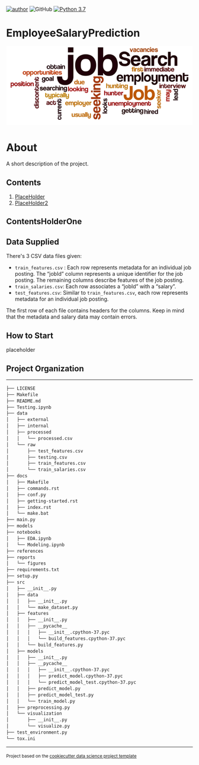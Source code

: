 [![author](https://img.shields.io/badge/author-JohnnyLu-red.svg)](https://www.linkedin.com/in/jl1829/)
![GitHub](https://img.shields.io/github/license/jl1829/EmployeeSalaryPrediction)
[![Python 3.7](https://img.shields.io/badge/python-3.7.7-blue.svg)](https://www.python.org/downloads/release/python-377/)

EmployeeSalaryPrediction
==============================
![image](https://raw.githubusercontent.com/JL1829/EmployeeSalaryPrediction/master/imgs/job-search.png)


# About
A short description of the project.


## Contents

1. [PlaceHolder](#1-ContentsHolderOne)
2. [PlaceHolder2](#2-How-to-Start)

## ContentsHolderOne

## Data Supplied

There's 3 CSV data files given:

* `train_features.csv` : Each row represents metadata for an individual job posting. The “jobId” column represents a unique identifier for the job posting. The remaining columns describe features of the job posting.
* `train_salaries.csv`: Each row associates a “jobId” with a “salary”.
* `test_features.csv`: Similar to `train_features.csv`, each row represents metadata for an individual job posting.

The first row of each file contains headers for the columns. Keep in mind that the metadata and salary data may contain errors.


## How to Start
placeholder


## Project Organization
------------
```bash
├── LICENSE
├── Makefile
├── README.md
├── Testing.ipynb
├── data
│   ├── external
│   ├── internal
│   ├── processed
│   │   └── processed.csv
│   └── raw
│       ├── test_features.csv
│       ├── testing.csv
│       ├── train_features.csv
│       └── train_salaries.csv
├── docs
│   ├── Makefile
│   ├── commands.rst
│   ├── conf.py
│   ├── getting-started.rst
│   ├── index.rst
│   └── make.bat
├── main.py
├── models
├── notebooks
│   ├── EDA.ipynb
│   └── Modeling.ipynb
├── references
├── reports
│   └── figures
├── requirements.txt
├── setup.py
├── src
│   ├── __init__.py
│   ├── data
│   │   ├── __init__.py
│   │   └── make_dataset.py
│   ├── features
│   │   ├── __init__.py
│   │   ├── __pycache__
│   │   │   ├── __init__.cpython-37.pyc
│   │   │   └── build_features.cpython-37.pyc
│   │   └── build_features.py
│   ├── models
│   │   ├── __init__.py
│   │   ├── __pycache__
│   │   │   ├── __init__.cpython-37.pyc
│   │   │   ├── predict_model.cpython-37.pyc
│   │   │   └── predict_model_test.cpython-37.pyc
│   │   ├── predict_model.py
│   │   ├── predict_model_test.py
│   │   └── train_model.py
│   ├── preprocessing.py
│   └── visualization
│       ├── __init__.py
│       └── visualize.py
├── test_environment.py
└── tox.ini
```


--------

<p><small>Project based on the <a target="_blank" href="https://drivendata.github.io/cookiecutter-data-science/">cookiecutter data science project template</a></small></p>
